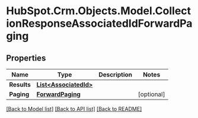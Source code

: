 # HubSpot.Crm.Objects.Model.CollectionResponseAssociatedIdForwardPaging

## Properties

Name | Type | Description | Notes
------------ | ------------- | ------------- | -------------
**Results** | [**List&lt;AssociatedId&gt;**](AssociatedId.md) |  | 
**Paging** | [**ForwardPaging**](ForwardPaging.md) |  | [optional] 

[[Back to Model list]](../README.md#documentation-for-models) [[Back to API list]](../README.md#documentation-for-api-endpoints) [[Back to README]](../README.md)

